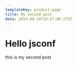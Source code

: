 ```yaml
---
templateKey: product-page
title: My second post
date: 2019-09-14T19:27:00.275Z
---
```

# Hello jsconf

this is my second post
